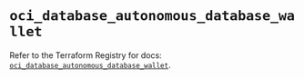 # `oci_database_autonomous_database_wallet`

Refer to the Terraform Registry for docs: [`oci_database_autonomous_database_wallet`](https://registry.terraform.io/providers/hashicorp/oci/7.19.0/docs/resources/database_autonomous_database_wallet).
